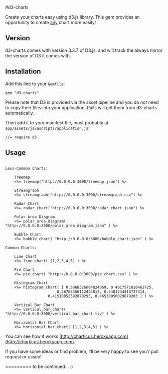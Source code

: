 #d3-charts

Create your charts easy using d3.js library.
This gem provides an opportunity to create [any](http://en.wikipedia.org/wiki/Chart#Types_of_charts) chart more easily!


## Version

d3-charts comes with version 3.3.7 of D3.js. and will track the always
mirror the version of D3 it comes with.


## Installation

Add this line to your `Gemfile`:

    gem "d3-charts"

Please note that D3 is provided via the asset pipeline and you do *not* need to copy their files into your application. 
Rails will get them from d3-charts automatically.

Then add it to your manifest file, most probably at `app/assets/javascripts/application.js`:

    //= require d3


## Usage

```

Less-Common Charts:

	Treemap
	<%= treemap("http://0.0.0.0:3000/treemap.json") %>

	Streamgraph	
	<%= streamgraph("http://0.0.0.0:3000/streamgraph.csv") %>

	Radar Chart
	<%= radar_chart("http://0.0.0.0:3000/radar_chart.json") %>

	Polar Area Diagram
	<%= polar_area_diagram( "http://0.0.0.0:3000/polar_area_diagram.json" ) %>

	Bubble Chart
	<%= bubble_chart( "http://0.0.0.0:3000/bubble_chart.json" ) %>

Common Charts:

	Line Chart
	<%= line_chart( [1,2,3,4,5] ) %>

	Pie Chart
	<%= pie_chart( "http://0.0.0.0:3000/pie_chart.csv" ) %>

	Histogram Chart
	<%= histogram_chart( [ 0.3868526664824069, 0.4917571016462725, 
		               0.38783356112423817, 0.5401234418737314, 
			       0.41510852382870295, 0.46538050029079203 ] ) %>

	Vertical Bar Chart
	<%= vertical_bar_chart( "http://0.0.0.0:3000/vertical_bar_chart.tsv" ) %>

	Horizontal Bar Chart
	<%= horizontal_bar_chart( [1,2,3,4,5] ) %>

```

 You can see how it works [http://charticus.herokuapp.com](http://charticus.herokuapp.com).
 
 If you have some ideas or find problem, I'll be very happy to see you'r pull request or ussue!

=========
to be continued... :)                         
